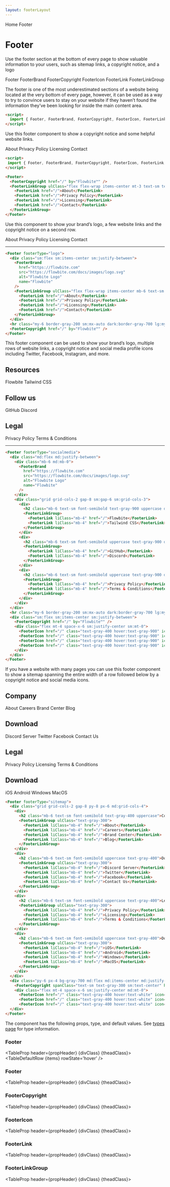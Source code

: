 ```yaml
---
layout: footerLayout
---
```


<script>
  import Htwo from '../utils/Htwo.svelte'
  import ExampleDiv from '../utils/ExampleDiv.svelte'
  import GitHubSource from '../utils/GitHubSource.svelte'
  import CompoDescription from '../utils/CompoDescription.svelte'
  import TableProp from '../utils/TableProp.svelte'
  import TableDefaultRow from '../utils/TableDefaultRow.svelte'
  import { Footer, FooterBrand, FooterCopyright, FooterIcon, FooterLink, FooterLinkGroup, Breadcrumb, BreadcrumbItem } from '$lib'
  import Facebook from '../utils/icons/Facebook.svelte'
  import Github from '../utils/icons/Github.svelte'
  import Twitter from '../utils/icons/Twitter.svelte'
  import Instagram from '../utils/icons/Instagram.svelte'
  import { Home } from 'svelte-heros'
  import componentProps from '../props/Footer.json'
  import componentProps2 from '../props/FooterBrand.json'
  import componentProps3 from '../props/FooterCopyright.json'
  import componentProps4 from '../props/FooterIcon.json'
  import componentProps5 from '../props/FooterLink.json'
  import componentProps6 from '../props/FooterLinkGroup.json'
  // Props table
  let items = componentProps.props
  let items2 = componentProps2.props
  let items3 = componentProps3.props
  let items4 = componentProps4.props
  let items5 = componentProps5.props
  let items6 = componentProps6.props
	let propHeader = ['Name', 'Type', 'Default']
	
	let divClass='w-full relative overflow-x-auto shadow-md sm:rounded-lg py-4'
  let theadClass ='text-xs text-gray-700 uppercase bg-gray-50 dark:bg-gray-700 dark:text-white'

</script>

<Breadcrumb>
  <BreadcrumbItem href="/" icon={Home} variation="solid">Home</BreadcrumbItem>
  <BreadcrumbItem>Footer</BreadcrumbItem>
</Breadcrumb>

<h1 class="text-3xl w-full dark:text-white pt-8 pb-4">Footer</h1>

<CompoDescription>Use the footer section at the bottom of every page to show valuable information to your users, such as sitemap links, a copyright notice, and a logo</CompoDescription>

<ExampleDiv>
<GitHubSource href="footer/Footer.svelte">Footer</GitHubSource>
<GitHubSource href="footer/FooterBrand.svelte">FooterBrand</GitHubSource>
<GitHubSource href="footer/FooterCopyright.svelte">FooterCopyright</GitHubSource>
<GitHubSource href="footer/FooterIcon.svelte">FooterIcon</GitHubSource>
<GitHubSource href="footer/FooterLink.svelte">FooterLink</GitHubSource>
<GitHubSource href="footer/FooterLinkGroup.svelte">FooterLinkGroup</GitHubSource>
</ExampleDiv>

The footer is one of the most underestimated sections of a website being located at the very bottom of every page, however, it can be used as a way to try to convince users to stay on your website if they haven’t found the information they’ve been looking for inside the main content area.

<Htwo label="Setup" />

```html
<script>
  import { Footer, FooterBrand, FooterCopyright, FooterIcon, FooterLink, FooterLinkGroup } from "flowbite-svelte"
</script>
```

<Htwo label="Default footer" />

<p>Use this footer component to show a copyright notice and some helpful website links.</p>

<ExampleDiv>
<Footer>
  <FooterCopyright href="/" by="Flowbite™" year={2022} />
  <FooterLinkGroup ulClass="flex flex-wrap items-center mt-3 text-sm text-gray-500 dark:text-gray-400 sm:mt-0">
    <FooterLink href="/">About</FooterLink>
    <FooterLink href="/">Privacy Policy</FooterLink>
    <FooterLink href="/">Licensing</FooterLink>
    <FooterLink href="/">Contact</FooterLink>
  </FooterLinkGroup>
</Footer>
</ExampleDiv>

```html
<script>
 import { Footer, FooterBrand, FooterCopyright, FooterIcon, FooterLink, FooterLinkGroup } from 'flowbite-svelte'
</script>

<Footer>
  <FooterCopyright href="/" by="Flowbite™" />
  <FooterLinkGroup ulClass="flex flex-wrap items-center mt-3 text-sm text-gray-500 dark:text-gray-400 sm:mt-0">
    <FooterLink href="/">About</FooterLink>
    <FooterLink href="/">Privacy Policy</FooterLink>
    <FooterLink href="/">Licensing</FooterLink>
    <FooterLink href="/">Contact</FooterLink>
  </FooterLinkGroup>
</Footer>
```

<Htwo label="Footer with logo" />

<p>Use this component to show your brand’s logo, a few website links and the copyright notice on a second row.</p>

<ExampleDiv>
<Footer footerType="logo">
  <div class="sm:flex sm:items-center sm:justify-between">
    <FooterBrand
      href="https://flowbite.com"
      src="https://flowbite.com/docs/images/logo.svg"
      alt="Flowbite Logo"
      name="Flowbite"
    />
    <FooterLinkGroup ulClass="flex flex-wrap items-center mb-6 text-sm text-gray-500 sm:mb-0 dark:text-gray-400">
      <FooterLink href="/">About</FooterLink>
      <FooterLink href="/">Privacy Policy</FooterLink>
      <FooterLink href="/">Licensing</FooterLink>
      <FooterLink href="/">Contact</FooterLink>
    </FooterLinkGroup>
  </div>
  <hr class="my-6 border-gray-200 sm:mx-auto dark:border-gray-700 lg:my-8" />
  <FooterCopyright href="/" by="Flowbite™" />
</Footer>
</ExampleDiv>

```html
<Footer footerType="logo">
  <div class="sm:flex sm:items-center sm:justify-between">
    <FooterBrand
      href="https://flowbite.com"
      src="https://flowbite.com/docs/images/logo.svg"
      alt="Flowbite Logo"
      name="Flowbite"
    />
    <FooterLinkGroup ulClass="flex flex-wrap items-center mb-6 text-sm text-gray-500 sm:mb-0 dark:text-gray-400">
      <FooterLink href="/">About</FooterLink>
      <FooterLink href="/">Privacy Policy</FooterLink>
      <FooterLink href="/">Licensing</FooterLink>
      <FooterLink href="/">Contact</FooterLink>
    </FooterLinkGroup>
  </div>
  <hr class="my-6 border-gray-200 sm:mx-auto dark:border-gray-700 lg:my-8" />
  <FooterCopyright href="/" by="Flowbite™" />
</Footer>
```

<Htwo label="Social media icons" />

<p>This footer component can be used to show your brand’s logo, multiple rows of website links, a copyright notice and social media profile icons including Twitter, Facebook, Instagram, and more.</p>

<ExampleDiv>
<Footer footerType="socialmedia">
  <div class="md:flex md:justify-between">
    <div class="mb-6 md:mb-0">
      <FooterBrand
        href="https://flowbite.com"
        src="https://flowbite.com/docs/images/logo.svg"
        alt="Flowbite Logo"
        name="Flowbite"
      />
    </div>
    <div class="grid grid-cols-2 gap-8 sm:gap-6 sm:grid-cols-3">
      <div>
        <h2 class="mb-6 text-sm font-semibold text-gray-900 uppercase dark:text-white">Resources</h2>
        <FooterLinkGroup>
          <FooterLink liClass="mb-4" href="/">Flowbite</FooterLink>
          <FooterLink liClass="mb-4" href="/">Tailwind CSS</FooterLink>
        </FooterLinkGroup>
      </div>
      <div>
        <h2 class="mb-6 text-sm font-semibold uppercase text-gray-900 dark:text-white">Follow us</h2>
        <FooterLinkGroup>
          <FooterLink liClass="mb-4" href="/">GitHub</FooterLink>
          <FooterLink liClass="mb-4" href="/">Discord</FooterLink>
        </FooterLinkGroup>
      </div>
      <div>
        <h2 class="mb-6 text-sm font-semibold uppercase text-gray-900 dark:text-white">Legal</h2>
        <FooterLinkGroup>
          <FooterLink liClass="mb-4" href="/">Privacy Policy</FooterLink>
          <FooterLink liClass="mb-4" href="/">Terms & Conditions</FooterLink>
        </FooterLinkGroup>
      </div>
    </div>
  </div>
  <hr class="my-6 border-gray-200 sm:mx-auto dark:border-gray-700 lg:my-8" />
  <div class="sm:flex sm:items-center sm:justify-between">
    <FooterCopyright href="/" by="Flowbite™" />
    <div class="flex mt-4 space-x-6 sm:justify-center sm:mt-0">
      <FooterIcon href="/" class="text-gray-400 hover:text-gray-900" icon={Facebook} />
      <FooterIcon href="/" class="text-gray-400 hover:text-gray-900" icon={Instagram} />
      <FooterIcon href="/" class="text-gray-400 hover:text-gray-900" icon={Twitter} />
      <FooterIcon href="/" class="text-gray-400 hover:text-gray-900" icon={Github} />
    </div>
  </div>
</Footer>
</ExampleDiv>

```html
<Footer footerType="socialmedia">
  <div class="md:flex md:justify-between">
    <div class="mb-6 md:mb-0">
      <FooterBrand
        href="https://flowbite.com"
        src="https://flowbite.com/docs/images/logo.svg"
        alt="Flowbite Logo"
        name="Flowbite"
      />
    </div>
    <div class="grid grid-cols-2 gap-8 sm:gap-6 sm:grid-cols-3">
      <div>
        <h2 class="mb-6 text-sm font-semibold text-gray-900 uppercase dark:text-white">Resources</h2>
        <FooterLinkGroup>
          <FooterLink liClass="mb-4" href="/">Flowbite</FooterLink>
          <FooterLink liClass="mb-4" href="/">Tailwind CSS</FooterLink>
        </FooterLinkGroup>
      </div>
      <div>
        <h2 class="mb-6 text-sm font-semibold uppercase text-gray-900 dark:text-white">Follow us</h2>
        <FooterLinkGroup>
          <FooterLink liClass="mb-4" href="/">GitHub</FooterLink>
          <FooterLink liClass="mb-4" href="/">Discord</FooterLink>
        </FooterLinkGroup>
      </div>
      <div>
        <h2 class="mb-6 text-sm font-semibold uppercase text-gray-900 dark:text-white">Legal</h2>
        <FooterLinkGroup>
          <FooterLink liClass="mb-4" href="/">Privacy Policy</FooterLink>
          <FooterLink liClass="mb-4" href="/">Terms & Conditions</FooterLink>
        </FooterLinkGroup>
      </div>
    </div>
  </div>
  <hr class="my-6 border-gray-200 sm:mx-auto dark:border-gray-700 lg:my-8" />
  <div class="sm:flex sm:items-center sm:justify-between">
    <FooterCopyright href="/" by="Flowbite™" />
    <div class="flex mt-4 space-x-6 sm:justify-center sm:mt-0">
      <FooterIcon href="/" class="text-gray-400 hover:text-gray-900" icon={Facebook} />
      <FooterIcon href="/" class="text-gray-400 hover:text-gray-900" icon={Instagram} />
      <FooterIcon href="/" class="text-gray-400 hover:text-gray-900" icon={Twitter} />
      <FooterIcon href="/" class="text-gray-400 hover:text-gray-900" icon={Github} />
    </div>
  </div>
</Footer>
```

<Htwo label="Sitemap links" />

<p>If you have a website with many pages you can use this footer component to show a sitemap spanning the entire width of a row followed below by a copyright notice and social media icons.</p>

<ExampleDiv>
<Footer footerType="sitemap">
  <div class="grid grid-cols-2 gap-8 py-8 px-6 md:grid-cols-4">
    <div>
      <h2 class="mb-6 text-sm font-semibold text-gray-400 uppercase">Company</h2>
      <FooterLinkGroup ulClass="text-gray-300">
        <FooterLink liClass="mb-4" href="/">About</FooterLink>
        <FooterLink liClass="mb-4" href="/">Careers</FooterLink>
        <FooterLink liClass="mb-4" href="/">Brand Center</FooterLink>
        <FooterLink liClass="mb-4" href="/">Blog</FooterLink>
      </FooterLinkGroup>
    </div>
    <div>
      <h2 class="mb-6 text-sm font-semibold uppercase text-gray-400">Download</h2>
      <FooterLinkGroup ulClass="text-gray-300">
        <FooterLink liClass="mb-4" href="/">Discord Server</FooterLink>
        <FooterLink liClass="mb-4" href="/">Twitter</FooterLink>
        <FooterLink liClass="mb-4" href="/">Facebook</FooterLink>
        <FooterLink liClass="mb-4" href="/">Contact Us</FooterLink>
      </FooterLinkGroup>
    </div>
    <div>
      <h2 class="mb-6 text-sm font-semibold uppercase text-gray-400">Legal</h2>
      <FooterLinkGroup ulClass="text-gray-300">
        <FooterLink liClass="mb-4" href="/">Privacy Policy</FooterLink>
        <FooterLink liClass="mb-4" href="/">Licensing</FooterLink>
        <FooterLink liClass="mb-4" href="/">Terms & Conditions</FooterLink>
      </FooterLinkGroup>
    </div>
    <div>
      <h2 class="mb-6 text-sm font-semibold uppercase text-gray-400">Download</h2>
      <FooterLinkGroup ulClass="text-gray-300">
        <FooterLink liClass="mb-4" href="/">iOS</FooterLink>
        <FooterLink liClass="mb-4" href="/">Android</FooterLink>
        <FooterLink liClass="mb-4" href="/">Windows</FooterLink>
        <FooterLink liClass="mb-4" href="/">MacOS</FooterLink>
      </FooterLinkGroup>
    </div>
  </div>
  <div class="py-6 px-4 bg-gray-700 md:flex md:items-center md:justify-between">
    <FooterCopyright spanClass="text-sm text-gray-300 sm:text-center" href="/" by="Flowbite™" />
    <div class="flex mt-4 space-x-6 sm:justify-center md:mt-0">
      <FooterIcon href="/" class="text-gray-400 hover:text-white" icon={Facebook} />
      <FooterIcon href="/" class="text-gray-400 hover:text-white" icon={Instagram} />
      <FooterIcon href="/" class="text-gray-400 hover:text-white" icon={Github} />
  </div>
</Footer>
</ExampleDiv>

```html
<Footer footerType="sitemap">
  <div class="grid grid-cols-2 gap-8 py-8 px-6 md:grid-cols-4">
    <div>
      <h2 class="mb-6 text-sm font-semibold text-gray-400 uppercase">Company</h2>
      <FooterLinkGroup ulClass="text-gray-300">
        <FooterLink liClass="mb-4" href="/">About</FooterLink>
        <FooterLink liClass="mb-4" href="/">Careers</FooterLink>
        <FooterLink liClass="mb-4" href="/">Brand Center</FooterLink>
        <FooterLink liClass="mb-4" href="/">Blog</FooterLink>
      </FooterLinkGroup>
    </div>
    <div>
      <h2 class="mb-6 text-sm font-semibold uppercase text-gray-400">Download</h2>
      <FooterLinkGroup ulClass="text-gray-300">
        <FooterLink liClass="mb-4" href="/">Discord Server</FooterLink>
        <FooterLink liClass="mb-4" href="/">Twitter</FooterLink>
        <FooterLink liClass="mb-4" href="/">Facebook</FooterLink>
        <FooterLink liClass="mb-4" href="/">Contact Us</FooterLink>
      </FooterLinkGroup>
    </div>
    <div>
      <h2 class="mb-6 text-sm font-semibold uppercase text-gray-400">Legal</h2>
      <FooterLinkGroup ulClass="text-gray-300">
        <FooterLink liClass="mb-4" href="/">Privacy Policy</FooterLink>
        <FooterLink liClass="mb-4" href="/">Licensing</FooterLink>
        <FooterLink liClass="mb-4" href="/">Terms & Conditions</FooterLink>
      </FooterLinkGroup>
    </div>
    <div>
      <h2 class="mb-6 text-sm font-semibold uppercase text-gray-400">Download</h2>
      <FooterLinkGroup ulClass="text-gray-300">
        <FooterLink liClass="mb-4" href="/">iOS</FooterLink>
        <FooterLink liClass="mb-4" href="/">Android</FooterLink>
        <FooterLink liClass="mb-4" href="/">Windows</FooterLink>
        <FooterLink liClass="mb-4" href="/">MacOS</FooterLink>
      </FooterLinkGroup>
    </div>
  </div>
  <div class="py-6 px-4 bg-gray-700 md:flex md:items-center md:justify-between">
    <FooterCopyright spanClass="text-sm text-gray-300 sm:text-center" href="/" by="Flowbite™" />
    <div class="flex mt-4 space-x-6 sm:justify-center md:mt-0">
      <FooterIcon href="/" class="text-gray-400 hover:text-white" icon={Facebook} />
      <FooterIcon href="/" class="text-gray-400 hover:text-white" icon={Instagram} />
      <FooterIcon href="/" class="text-gray-400 hover:text-white" icon={Github} />
  </div>
</Footer>
```

<Htwo label="Props" />

<p>The component has the following props, type, and default values. See <a href="/pages/types">types 
 page</a> for type information.</p>

<h3>Footer</h3>

<TableProp header={propHeader} {divClass} {theadClass}>
  <TableDefaultRow {items} rowState='hover' />
</TableProp>

<h3>Footer</h3>

<TableProp header={propHeader} {divClass} {theadClass}>
  <TableDefaultRow items={items2} rowState='hover' />
</TableProp>

<h3>FooterCopyright</h3>

<TableProp header={propHeader} {divClass} {theadClass}>
  <TableDefaultRow items={items3} rowState='hover' />
</TableProp>

<h3>FooterIcon</h3>

<TableProp header={propHeader} {divClass} {theadClass}>
  <TableDefaultRow items={items4} rowState='hover' />
</TableProp>

<h3>FooterLink</h3>

<TableProp header={propHeader} {divClass} {theadClass}>
  <TableDefaultRow items={items5} rowState='hover' />
</TableProp>

<h3>FooterLinkGroup</h3>

<TableProp header={propHeader} {divClass} {theadClass}>
  <TableDefaultRow items={items6} rowState='hover' />
</TableProp>
